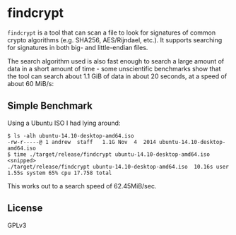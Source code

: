# findcrypt

`findcrypt` is a tool that can scan a file to look for signatures of common
crypto algorithms (e.g. SHA256, AES/Rijndael, etc.).  It supports searching for
signatures in both big- and little-endian files.

The search algorithm used is also fast enough to search a large amount of data
in a short amount of time - some unscientific benchmarks show that the tool can
search about 1.1 GiB of data in about 20 seconds, at a speed of about 60 MiB/s:

## Simple Benchmark

Using a Ubuntu ISO I had lying around:

```
$ ls -alh ubuntu-14.10-desktop-amd64.iso
-rw-r-----@ 1 andrew  staff   1.1G Nov  4  2014 ubuntu-14.10-desktop-amd64.iso
$ time ./target/release/findcrypt ubuntu-14.10-desktop-amd64.iso
<snipped>
./target/release/findcrypt ubuntu-14.10-desktop-amd64.iso  10.16s user 1.55s system 65% cpu 17.758 total
```

This works out to a search speed of 62.45MiB/sec.

## License

GPLv3
